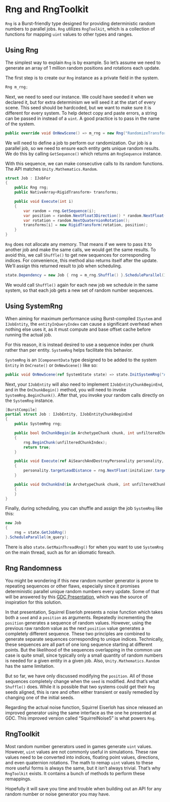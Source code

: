 # Rng and RngToolkit

`Rng` is a Burst-friendly type designed for providing deterministic random
numbers to parallel jobs. `Rng` utilizes `RngToolkit`, which is a collection of
functions for mapping `uint` values to other types and ranges.

## Using Rng

The simplest way to explain `Rng` is by example. So let’s assume we need to
generate an array of 1 million random positions and rotations each update.

The first step is to create our `Rng` instance as a private field in the system.

```csharp
Rng m_rng;
```

Next, we need to seed our instance. We could have seeded it when we declared it,
but for extra determinism we will seed it at the start of every scene. This seed
should be hardcoded, but we want to make sure it is different for every system.
To help detect copy and paste errors, a string can be passed in instead of a
`uint`. A good practice is to pass in the name of the system.

```csharp
public override void OnNewScene() => m_rng = new Rng("RandomizeTransformSystem");
```

We will need to define a job to perform our randomization. Our job is a parallel
job, so we need to ensure each entity gets unique random results. We do this by
calling `GetSequence()` which returns an `RngSequence` instance.

With this sequence, we can make consecutive calls to its random functions. The
API matches `Unity.Mathematics.Random`.

```csharp
struct Job : IJobFor
{
    public Rng rng;
    public NativeArray<RigidTransform> transforms;

    public void Execute(int i)
    {
        var random = rng.GetSequence(i);
        var position = random.NextFloat3Direction() * random.NextFloat(0f, 100f);
        var rotation = random.NextQuaternionRotation();
        transforms[i] = new RigidTransform(rotation, position);
    }
}
```

`Rng` does not allocate any memory. That means if we were to pass it to another
job and make the same calls, we would get the same results. To avoid this, we
call `Shuffle()` to get new sequences for corresponding indices. For
convenience, this method also returns itself after the update. We’ll assign this
returned result to job when scheduling.

```csharp
state.Dependency = new Job { rng = m_rng.Shuffle() }.ScheduleParallel(1000000, 32, state.Dependency);
```

We would call `Shuffle()` again for each new job we schedule in the same system,
so that each job gets a new set of random number sequences.

## Using SystemRng

When aiming for maximum performance using Burst-compiled `ISystem` and
`IJobEntity`, the `entityInQueryIndex` can cause a significant overhead when
nothing else uses it, as it must compute and base offset cache before running
the actual job.

For this reason, it is instead desired to use a sequence index per chunk rather
than per entity. `SystemRng` helps facilitate this behavior.

`SystemRng` is an `IComponentData` type designed to be added to the system
`Entity` in `OnCreate()` or `OnNewScene()` like so:

```csharp
public void OnNewScene(ref SystemState state) => state.InitSystemRng("AiSearchAndDestroyInitializePersonalitySystem"));
```

Next, your `IJobEntity` will also need to implement `IJobEntityChunkBeginEnd`,
and in the `OnChunkBegin()` method, you will need to invoke
`SystemRng.BeginChunk()`. After that, you invoke your random calls directly on
the `SystemRng` instance.

```csharp
[BurstCompile]
partial struct Job : IJobEntity, IJobEntityChunkBeginEnd
{
    public SystemRng rng;

    public bool OnChunkBegin(in ArchetypeChunk chunk, int unfilteredChunkIndex, bool useEnabledMask, in v128 chunkEnabledMask)
    {
        rng.BeginChunk(unfilteredChunkIndex);
        return true;
    }

    public void Execute(ref AiSearchAndDestroyPersonality personality, in AiSearchAndDestroyPersonalityInitializerValues initalizer)
    {
        personality.targetLeadDistance = rng.NextFloat(initalizer.targetLeadDistanceMinMax.x, initalizer.targetLeadDistanceMinMax.y);
    }

    public void OnChunkEnd(in ArchetypeChunk chunk, int unfilteredChunkIndex, bool useEnabledMask, in v128 chunkEnabledMask, bool chunkWasExecuted)
    {
    }
}
```

Finally, during scheduling, you can shuffle and assign the job `SystemRng` like
this:

```csharp
new Job
{
    rng = state.GetJobRng()
}.ScheduleParallel(m_query);
```

There is also `state.GetMainThreadRng()` for when you want to use `SystemRng` on
the main thread, such as for an idiomatic foreach.

## Rng Randomness

You might be wondering if this new random number generator is prone to repeating
sequences or other flaws, especially since it promises deterministic parallel
unique random numbers every update. Some of that will be answered by this [GDC
Presentation](https://www.youtube.com/watch?v=LWFzPP8ZbdU), which was the source
of inspiration for this solution.

In that presentation, Squirrel Eiserloh presents a noise function which takes
both a `seed` and a `position` as arguments. Repeatedly incrementing the
`position` generates a sequence of random values. However, using the previous
raw random value as the next `position` value generates a completely different
sequence. These two principles are combined to generate separate sequences
corresponding to unique indices. Technically, these sequences are all part of
one long sequence starting at different points. But the likelihood of the
sequences overlapping in the common use case is quite small, since typically
only a small quantity of random numbers is needed for a given entity in a given
job. Also, `Unity.Mathematics.Random` has the same limitation.

But so far, we have only discussed modifying the `position`. All of those
sequences completely change when the `seed` is modified. And that’s what
`Shuffle()` does. While it is possible that two systems could get their `Rng`
seeds aligned, this is rare and often either transient or easily remedied by
changing one of the initial seeds.

Regarding the actual noise function, Squirrel Eiserloh has since released an
improved generator using the same interface as the one he presented at GDC. This
improved version called “SquirrelNoise5” is what powers `Rng`.

## RngToolkit

Most random number generators used in games generate `uint` values. However,
`uint` values are not commonly useful in simulations. These raw values need to
be converted into indices, floating point values, directions, and even
quaternion rotations. The math to remap `uint` values to these more useful forms
is always the same, but it isn’t always trivial. That’s why `RngToolkit` exists.
It contains a bunch of methods to perform these remappings.

Hopefully it will save you time and trouble when building out an API for any
random number or noise generator you may have.
